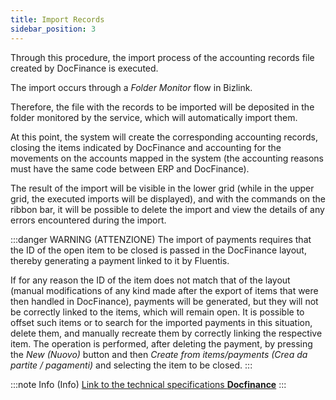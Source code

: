 ```yaml
---
title: Import Records
sidebar_position: 3
---
```


Through this procedure, the import process of the accounting records file created by DocFinance is executed.

The import occurs through a *Folder Monitor* flow in Bizlink.

Therefore, the file with the records to be imported will be deposited in the folder monitored by the service, which will automatically import them.

At this point, the system will create the corresponding accounting records, closing the items indicated by DocFinance and accounting for the movements on the accounts mapped in the system (the accounting reasons must have the same code between ERP and DocFinance).

The result of the import will be visible in the lower grid (while in the upper grid, the executed imports will be displayed), and with the commands on the ribbon bar, it will be possible to delete the import and view the details of any errors encountered during the import.

:::danger WARNING (ATTENZIONE)
The import of payments requires that the ID of the open item to be closed is passed in the DocFinance layout, thereby generating a payment linked to it by Fluentis.

If for any reason the ID of the item does not match that of the layout (manual modifications of any kind made after the export of items that were then handled in DocFinance), payments will be generated, but they will not be correctly linked to the items, which will remain open. It is possible to offset such items or to search for the imported payments in this situation, delete them, and manually recreate them by correctly linking the respective item. The operation is performed, after deleting the payment, by pressing the *New (Nuovo)* button and then *Create from items/payments (Crea da partite / pagamenti)* and selecting the item to be closed.
:::


:::note Info (Info)
[Link to the technical specifications **Docfinance**](/pdf/it-IT/TRACCIATI_DocFinance_28_Luglio_2021.pdf)
:::